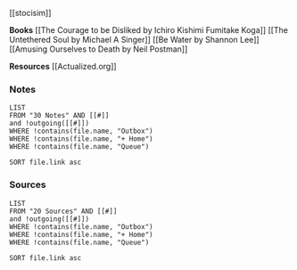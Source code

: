 

[[stocisim]]

**Books**
[[The Courage to be Disliked by Ichiro Kishimi Fumitake Koga]]
[[The Untethered Soul by Michael A Singer]]
[[Be Water by Shannon Lee]]
[[Amusing Ourselves to Death by Neil Postman]]

**Resources**
[[Actualized.org]]


### Notes
```dataview
LIST
FROM "30 Notes" AND [[#]]
and !outgoing([[#]])
WHERE !contains(file.name, "Outbox")
WHERE !contains(file.name, "+ Home")
WHERE !contains(file.name, "Queue")

SORT file.link asc
```

### Sources
```dataview
LIST
FROM "20 Sources" AND [[#]]
and !outgoing([[#]])
WHERE !contains(file.name, "Outbox")
WHERE !contains(file.name, "+ Home")
WHERE !contains(file.name, "Queue")

SORT file.link asc
```